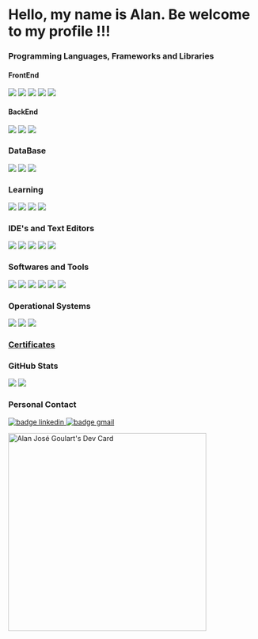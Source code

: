 # Hello, my name is Alan. Be welcome to my profile !!!

### Programming Languages, Frameworks and Libraries

#### FrontEnd

![](https://bit.ly/3Eztv2T)
![](https://bit.ly/3z2qLKi)
![](https://img.shields.io/badge/SASS-CC6699?style=for-the-badge&logo=SASS&logoColor=white)
![](https://bit.ly/3mydYub)
![](https://img.shields.io/badge/bootstrap-7952B3?style=for-the-badge&logo=bootstrap&logoColor=FFFFFF)

#### BackEnd

![](https://img.shields.io/badge/java-007396?style=for-the-badge&logo=java&logoColor=FFFFFF)
![](https://img.shields.io/badge/C%23-239120?style=for-the-badge&logo=csharp&logoColor=FFFFFF)
![](https://img.shields.io/badge/.NET-5C2D91?style=for-the-badge&logo=.net&logoColor=white)

### DataBase

![](https://img.shields.io/badge/MySQL-4479A1?style=for-the-badge&logo=mysql&logoColor=FFFFFF)
![](https://img.shields.io/badge/SQLServer-CC2927?style=for-the-badge&logo=java&logoColor=FFFFFF)
![](https://img.shields.io/badge/firebase-FFDA28?style=for-the-badge&logo=firebase&logoColor=FFFFFF)

### Learning

![](https://img.shields.io/badge/typescript-%23007ACC.svg?style=for-the-badge&logo=typescript&logoColor=white)
![](https://img.shields.io/badge/nodejs-339933?style=for-the-badge&logo=node.js&logoColor=FFFFFF)
![](https://bit.ly/3FzMn3l)
![](https://img.shields.io/badge/microsoft%20azure-0078D4?style=for-the-badge&logo=microsoftazure&logoColor=FFFFFF)

### IDE's and Text Editors

![](https://img.shields.io/badge/vsCode-007ACC?style=for-the-badge&logo=visualstudiocode&logoColor=FFFFFF)
![](https://img.shields.io/badge/visual%20studio-5C2D91?style=for-the-badge&logo=visualstudio&logoColor=FFFFFF)
![](https://img.shields.io/badge/intellij%20idea-000000?style=for-the-badge&logo=intellijidea&logoColor=FFFFFF)
![](https://img.shields.io/badge/atom.io-66595C?style=for-the-badge&logo=atom&logoColor=FFFFFF)
![](https://img.shields.io/badge/notepad%2B%2B-52E59A?style=for-the-badge&logo=notepadplusplus&logoColor=FFFFFF)

### Softwares and Tools

![](https://img.shields.io/badge/figma-F24E1E?style=for-the-badge&logo=figma&logoColor=FFFFFF)
![](https://img.shields.io/badge/git-F05032?style=for-the-badge&logo=git&logoColor=FFFFFF)
![](https://img.shields.io/badge/github-181717?style=for-the-badge&logo=github&logoColor=FFFFFF)
![](https://img.shields.io/badge/MySQL%20Workbench-4479A1?style=for-the-badge&logo=mysql&logoColor=FFFFFF)
![](https://img.shields.io/badge/npm-CB3837?style=for-the-badge&logo=npm&logoColor=FFFFFF)
![](https://img.shields.io/badge/yarn-2C8EBB?style=for-the-badge&logo=yarn&logoColor=FFFFFF)

### Operational Systems

![](https://img.shields.io/badge/ubuntu-E95420?style=for-the-badge&logo=ubuntu&logoColor=FFFFFF)
![](https://img.shields.io/badge/fedora-072b61?style=for-the-badge&logo=linux&logoColor=FFFFFF)
![](https://img.shields.io/badge/windows-0078D6?style=for-the-badge&logo=windows&logoColor=FFFFFF)

### [Certificates](https://github.com/AlanGoulart/Certificados)

### GitHub Stats

![](https://github-readme-stats.vercel.app/api?username=GoulartAJG&show_icons=true&theme=radical)
[![](https://github-readme-stats.vercel.app/api/top-langs/?username=GoulartAJG&layout=compact)](https://github.com/GoulartAJG/github-readme-stats)

### Personal Contact

<a href="https://www.linkedin.com/in/alangoulartdev/">
<img src="https://img.shields.io/badge/-AlanGoulart-blue?style=flat&logo=Linkedin&logoColor=white" alt="badge linkedin">
</a>
<a href="mailto:alanj.goulart@gmail.com">
<img src="https://img.shields.io/badge/-alanj.goulart@gmail.com-red?style=flat&logo=Gmail&logoColor=white" alt="badge gmail">
</a>

<a href="https://app.daily.dev/GoulartAJG"><img src="https://api.daily.dev/devcards/b4d352d5120944cabb55594464439cad.png?r=a6v" width="400" alt="Alan José Goulart's Dev Card"/></a>

